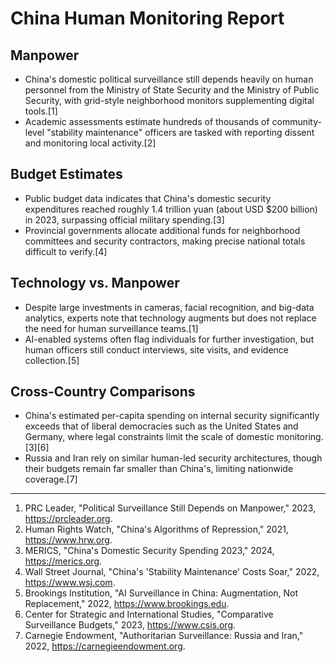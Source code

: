# China Human Monitoring Report

## Manpower
- China's domestic political surveillance still depends heavily on human personnel from the Ministry of State Security and the Ministry of Public Security, with grid-style neighborhood monitors supplementing digital tools.[1]
- Academic assessments estimate hundreds of thousands of community-level "stability maintenance" officers are tasked with reporting dissent and monitoring local activity.[2]

## Budget Estimates
- Public budget data indicates that China's domestic security expenditures reached roughly 1.4 trillion yuan (about USD $200 billion) in 2023, surpassing official military spending.[3]
- Provincial governments allocate additional funds for neighborhood committees and security contractors, making precise national totals difficult to verify.[4]

## Technology vs. Manpower
- Despite large investments in cameras, facial recognition, and big-data analytics, experts note that technology augments but does not replace the need for human surveillance teams.[1]
- AI-enabled systems often flag individuals for further investigation, but human officers still conduct interviews, site visits, and evidence collection.[5]

## Cross-Country Comparisons
- China's estimated per-capita spending on internal security significantly exceeds that of liberal democracies such as the United States and Germany, where legal constraints limit the scale of domestic monitoring.[3][6]
- Russia and Iran rely on similar human-led security architectures, though their budgets remain far smaller than China's, limiting nationwide coverage.[7]

---
1. PRC Leader, "Political Surveillance Still Depends on Manpower," 2023, https://prcleader.org.
2. Human Rights Watch, "China's Algorithms of Repression," 2021, https://www.hrw.org.
3. MERICS, "China's Domestic Security Spending 2023," 2024, https://merics.org.
4. Wall Street Journal, "China's 'Stability Maintenance' Costs Soar," 2022, https://www.wsj.com.
5. Brookings Institution, "AI Surveillance in China: Augmentation, Not Replacement," 2022, https://www.brookings.edu.
6. Center for Strategic and International Studies, "Comparative Surveillance Budgets," 2023, https://www.csis.org.
7. Carnegie Endowment, "Authoritarian Surveillance: Russia and Iran," 2022, https://carnegieendowment.org.
